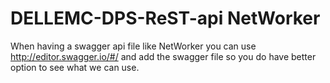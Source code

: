 # DELLEMC-DPS-ReST-api NetWorker


When having a swagger api file like NetWorker you can use http://editor.swagger.io/#/ and add the swagger file so you do have better option to see what we can use.
